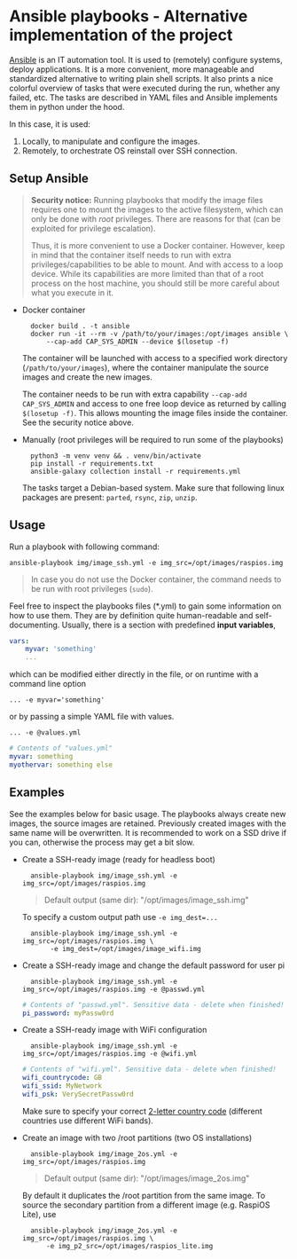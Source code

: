 # Ansible playbooks - Alternative implementation of the project

[Ansible](https://docs.ansible.com/ansible/latest/) is an IT automation tool.
It is used to (remotely) configure systems, deploy applications.
It is a more convenient, more manageable and standardized alternative
to writing plain shell scripts. It also prints a nice colorful overview of tasks
that were executed during the run, whether any failed, etc.
The tasks are described in YAML files and Ansible implements
them in python under the hood.

In this case, it is used:

1. Locally, to manipulate and configure the images.
2. Remotely, to orchestrate OS reinstall over SSH connection.

## Setup Ansible

> **Security notice:** Running playbooks that modify the image files
> requires one to mount the images to the active filesystem,
> which can only be done with *root* privileges. There are reasons for that
> (can be exploited for privilege escalation).
>
> Thus, it is more convenient to use a Docker container.
> However, keep in mind that the container itself needs to run with extra
> privileges/capabilities to be able to mount. And with access to a loop device.
> While its capabilities are more limited than that of a root process on
> the host machine, you should still be more careful about what you execute in it.

- Docker container

        docker build . -t ansible
        docker run -it --rm -v /path/to/your/images:/opt/images ansible \
            --cap-add CAP_SYS_ADMIN --device $(losetup -f)

    The container will be launched with access to a specified work directory
    (`/path/to/your/images`), where the container manipulate the source images
    and create the new images.

    The container needs to be run with extra capability
    `--cap-add CAP_SYS_ADMIN` and access to one free loop device as returned
    by calling `$(losetup -f)`. This allows mounting the image files inside
    the container. See the security notice above.

- Manually (root privileges will be required to run some of the playbooks)

        python3 -m venv venv && . venv/bin/activate
        pip install -r requirements.txt
        ansible-galaxy collection install -r requirements.yml

    The tasks target a Debian-based system. Make sure that following linux
    packages are present: `parted`, `rsync`, `zip`, `unzip`.


## Usage

Run a playbook with following command:

```
ansible-playbook img/image_ssh.yml -e img_src=/opt/images/raspios.img
```

> In case you do not use the Docker container, the command needs to be run
> with root privileges (`sudo`).

Feel free to inspect the playbooks files (*.yml) to gain some information
on how to use them. They are by definition quite human-readable
and self-documenting. Usually, there is a section with predefined **input variables**,

```yaml
vars:
    myvar: 'something'
    ...
```

which can be modified either directly in the file, or on runtime with
a command line option

```
... -e myvar='something'
```

or by passing a simple YAML file with values.

```
... -e @values.yml
```

```yaml
# Contents of "values.yml"
myvar: something
myothervar: something else
```


## Examples

See the examples below for basic usage. The playbooks always create new images,
the source images are retained. Previously created images with the same name
will be overwritten. It is recommended to work on a SSD drive if you can,
otherwise the process may get a bit slow.


- Create a SSH-ready image (ready for headless boot)

        ansible-playbook img/image_ssh.yml -e img_src=/opt/images/raspios.img

    > Default output (same dir): "/opt/images/image_ssh.img"

    To specify a custom output path use `-e img_dest=...`

        ansible-playbook img/image_ssh.yml -e img_src=/opt/images/raspios.img \
             -e img_dest=/opt/images/image_wifi.img

- Create a SSH-ready image and change the default password for user pi

        ansible-playbook img/image_ssh.yml -e img_src=/opt/images/raspios.img -e @passwd.yml

    ```yaml
    # Contents of "passwd.yml". Sensitive data - delete when finished!
    pi_password: myPassw0rd
    ```

- Create a SSH-ready image with WiFi configuration

        ansible-playbook img/image_ssh.yml -e img_src=/opt/images/raspios.img -e @wifi.yml

    ```yaml
    # Contents of "wifi.yml". Sensitive data - delete when finished!
    wifi_countrycode: GB
    wifi_ssid: MyNetwork
    wifi_psk: VerySecretPassw0rd
    ```


    Make sure to specify your correct [2-letter country code](https://en.wikipedia.org/wiki/List_of_ISO_3166_country_codes) (different countries use
    different WiFi bands).

- Create an image with two /root partitions (two OS installations)

        ansible-playbook img/image_2os.yml -e img_src=/opt/images/raspios.img

    > Default output (same dir): "/opt/images/image_2os.img"

    By default it duplicates the /root partition from the same image. To source
    the secondary partition from a different image (e.g. RaspiOS Lite), use

        ansible-playbook img/image_2os.yml -e img_src=/opt/images/raspios.img \
            -e img_p2_src=/opt/images/raspios_lite.img
